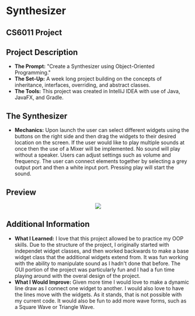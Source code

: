 <h1> Synthesizer </h1>
<h2> CS6011 Project </h2>

## Project Description
<p>
  <ul>
    <li><b>The Prompt:</b> "Create a Synthesizer using Object-Oriented Programming." </li>
    <li><b>The Set-Up:</b> A week long project building on the concepts of inheritance, interfaces, overriding, and abstract classes. </li>
    <li><b>The Tools:</b> This project was created in IntelliJ IDEA with use of Java, JavaFX, and Gradle.</li> 
  </ul>
 </p>
 
 ## The Synthesizer
 <p>
  <ul>
    <li><b>Mechanics:</b> Upon launch the user can select different widgets using the buttons on the right side and then drag the widgets to their desired location on the screen. If the user would like to play multiple sounds at once then the use of a Mixer will be implemented. No sound will play without a speaker. Users can adjust settings such as volume and frequency. The user can connect elements together by selecting a grey output port and then a white input port. Pressing play will start the sound.</li>
  </ul>
</p>

## Preview
<p align="center">
  <img src=https://lh3.googleusercontent.com/pw/ACtC-3e-w2B-By9fmc6JBm6MDKmYvKtTmXDmehxiyfpjiiTQFzjvr2otS-NdqiZu85M0x3oFg89Hij9xyewpx6gJ-Todqf3uT9WF24zzN72A25egWV1A3Km7Obiopkelm_Bl3Hmp8x1q5kQoQXgYeMT_gnWLVg=w1217-h969-no?authuser=0>
</p>

## Additional Information
<p>
  <ul>
    <li><b>What I Learned:</b> I love that this project allowed be to practice my OOP skills. Due to the structure of the project, I originally started with independet widget classes, and then worked backwards to make a base widget class that the additional widgets extend from. It was fun working with the ability to manipulate sound as I hadn't done that before. The GUI portion of the project was particularly fun and I had a fun time playing around with the overal design of the project.</li>
    <li><b>What I Would Improve:</b> Given more time I would love to make a dynamic line draw as I connect one widget to another. I would also love to have the lines move with the widgets. As it stands, that is not possible with my current code. It would also be fun to add more wave forms, such as a Square Wave or Triangle Wave. </li>
  </ul>
</p>

